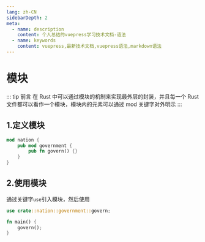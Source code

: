 ```yaml
---
lang: zh-CN
sidebarDepth: 2
meta:
  - name: description
    content: 个人总结的vuepress学习技术文档-语法
  - name: keywords
    content: vuepress,最新技术文档,vuepress语法,markdown语法
---
```


# 模块

::: tip 前言
在 Rust 中可以通过模块的机制来实现最外层的封装，并且每一个 Rust 文件都可以看作一个模块，模块内的元素可以通过 mod 关键字对外明示
:::

## 1.定义模块

```rust
mod nation {
    pub mod government {
        pub fn govern() {}
    }
}
```

## 2.使用模块

通过关键字`use`引入模块，然后使用

```rust
use crate::nation::government::govern;

fn main() {
    govern();
}
```
